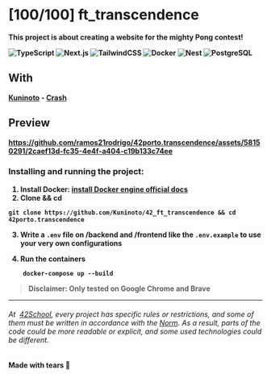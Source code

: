 # [100/100] ft_transcendence
<b> This project is about creating a website for the mighty Pong contest!<b>

![TypeScript](https://img.shields.io/badge/-TypeScript-3178C6?logo=TypeScript&logoColor=fff&style=flat")
![Next.js](https://img.shields.io/badge/-Next.js-000?logo=Next.js&style=plastic")
![TailwindCSS](https://img.shields.io/badge/-Tailwind-06B6D4?logo=TailwindCss&logoColor=fff&style=plastic")
![Docker](https://img.shields.io/badge/-Docker-2496ED?logo=Docker&logoColor=fff&style=flat")
![Nest](https://img.shields.io/badge/-Nestjs-E0234E?logo=Nestjs&style=flat")
![PostgreSQL](https://img.shields.io/badge/-PostgreSQL-4169E1?logo=PostgreSQL&logoColor=fff&style=flat")

## With
[Kuninoto](https://github.com/Kuninoto/42_ft_transcendence) - [Crash](https://github.com/RealMadnessWorld)

## Preview
https://github.com/ramos21rodrigo/42porto.transcendence/assets/58150291/2caef13d-fc35-4e4f-a404-c19b133c74ee

### Installing and running the project:
1. Install Docker: [install Docker engine official docs](https://docs.docker.com/engine/install/)
2. Clone && cd

```
git clone https://github.com/Kuninoto/42_ft_transcendence && cd 42porto.transcendence
 ```
3. Write a ` .env ` file on /backend and /frontend like the ` .env.example ` to use your very own configurations 

4. Run the containers
```
    docker-compose up --build
```
> Disclaimer: Only tested on Google Chrome and Brave
___
###### At  [42School](https://en.wikipedia.org/wiki/42_(school)), every project has specific rules or restrictions, and some of them must be written in accordance with the [Norm](https://github.com/42School/norminette). As a result, parts of the code could be more readable or explicit, and some used technologies could be different.
Made with tears 🥲

 
